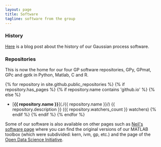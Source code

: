 ```yaml
---
layout: page
title: Software
tagline: software from the group
---
```


### History

[Here](http://inverseprobability.com/2013/11/25/gpy-moving-from-matlab-to-python/) is a blog post about the history of our Gaussian process software.

### Repositories

This is now the home for our four GP software repositories, GPy, GPmat, GPc and gptk in Python, Matlab, C and R.

{% for repository in site.github.public_repositories %}
{% if repository.has_pages %}
{% if repository.name contains 'github.io' %}
{% else %}
* [**{{ repository.name }}**](./{{ repository.name }}/) {{ repository.description }} ({{ repository.watchers_count }} watchers)
{% endif %}
{% endif %}
{% endfor %}

Some of our software is also available on other pages such as [Neil's software page](http://inverseprobability.com/software.html) where you can find the original versions of our MATLAB toolbox (which were subdivided: kern, ivm, gp, etc.) and the page of the [Open Data Science Initiative](http://opendsi.cc/software.html).


